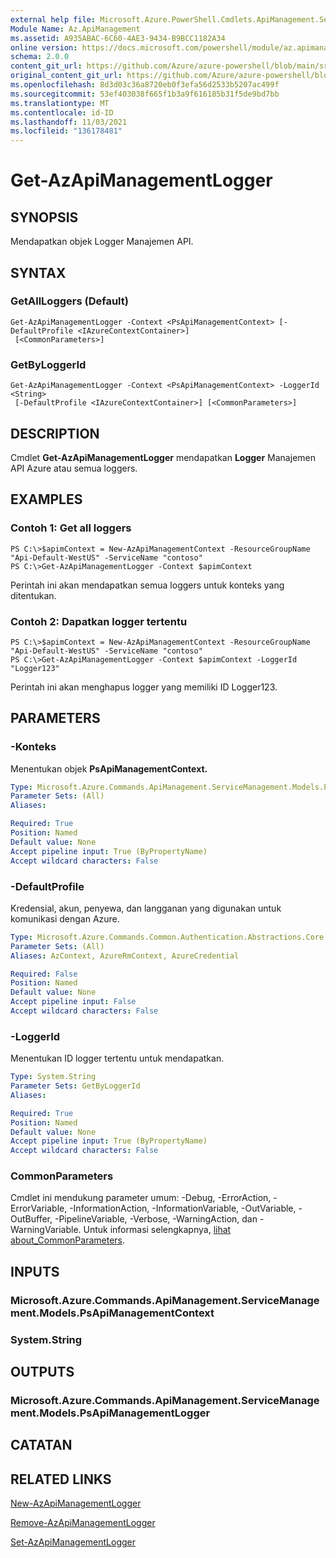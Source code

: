 ```yaml
---
external help file: Microsoft.Azure.PowerShell.Cmdlets.ApiManagement.ServiceManagement.dll-Help.xml
Module Name: Az.ApiManagement
ms.assetid: A935ABAC-6C60-4AE3-9434-B9BCC1182A34
online version: https://docs.microsoft.com/powershell/module/az.apimanagement/get-azapimanagementlogger
schema: 2.0.0
content_git_url: https://github.com/Azure/azure-powershell/blob/main/src/ApiManagement/ApiManagement/help/Get-AzApiManagementLogger.md
original_content_git_url: https://github.com/Azure/azure-powershell/blob/main/src/ApiManagement/ApiManagement/help/Get-AzApiManagementLogger.md
ms.openlocfilehash: 8d3d03c36a8720eb0f3efa56d2533b5207ac499f
ms.sourcegitcommit: 53ef403038f665f1b3a9f616185b31f5de9bd7bb
ms.translationtype: MT
ms.contentlocale: id-ID
ms.lasthandoff: 11/03/2021
ms.locfileid: "136178481"
---
```

# Get-AzApiManagementLogger

## SYNOPSIS
Mendapatkan objek Logger Manajemen API.

## SYNTAX

### GetAllLoggers (Default)
```
Get-AzApiManagementLogger -Context <PsApiManagementContext> [-DefaultProfile <IAzureContextContainer>]
 [<CommonParameters>]
```

### GetByLoggerId
```
Get-AzApiManagementLogger -Context <PsApiManagementContext> -LoggerId <String>
 [-DefaultProfile <IAzureContextContainer>] [<CommonParameters>]
```

## DESCRIPTION
Cmdlet **Get-AzApiManagementLogger** mendapatkan **Logger** Manajemen API Azure atau semua loggers.

## EXAMPLES

### Contoh 1: Get all loggers
```
PS C:\>$apimContext = New-AzApiManagementContext -ResourceGroupName "Api-Default-WestUS" -ServiceName "contoso"
PS C:\>Get-AzApiManagementLogger -Context $apimContext
```

Perintah ini akan mendapatkan semua loggers untuk konteks yang ditentukan.

### Contoh 2: Dapatkan logger tertentu
```
PS C:\>$apimContext = New-AzApiManagementContext -ResourceGroupName "Api-Default-WestUS" -ServiceName "contoso"
PS C:\>Get-AzApiManagementLogger -Context $apimContext -LoggerId "Logger123"
```

Perintah ini akan menghapus logger yang memiliki ID Logger123.

## PARAMETERS

### -Konteks
Menentukan objek **PsApiManagementContext.**

```yaml
Type: Microsoft.Azure.Commands.ApiManagement.ServiceManagement.Models.PsApiManagementContext
Parameter Sets: (All)
Aliases:

Required: True
Position: Named
Default value: None
Accept pipeline input: True (ByPropertyName)
Accept wildcard characters: False
```

### -DefaultProfile
Kredensial, akun, penyewa, dan langganan yang digunakan untuk komunikasi dengan Azure.

```yaml
Type: Microsoft.Azure.Commands.Common.Authentication.Abstractions.Core.IAzureContextContainer
Parameter Sets: (All)
Aliases: AzContext, AzureRmContext, AzureCredential

Required: False
Position: Named
Default value: None
Accept pipeline input: False
Accept wildcard characters: False
```

### -LoggerId
Menentukan ID logger tertentu untuk mendapatkan.

```yaml
Type: System.String
Parameter Sets: GetByLoggerId
Aliases:

Required: True
Position: Named
Default value: None
Accept pipeline input: True (ByPropertyName)
Accept wildcard characters: False
```

### CommonParameters
Cmdlet ini mendukung parameter umum: -Debug, -ErrorAction, -ErrorVariable, -InformationAction, -InformationVariable, -OutVariable, -OutBuffer, -PipelineVariable, -Verbose, -WarningAction, dan -WarningVariable. Untuk informasi selengkapnya, [lihat about_CommonParameters](http://go.microsoft.com/fwlink/?LinkID=113216).

## INPUTS

### Microsoft.Azure.Commands.ApiManagement.ServiceManagement.Models.PsApiManagementContext

### System.String

## OUTPUTS

### Microsoft.Azure.Commands.ApiManagement.ServiceManagement.Models.PsApiManagementLogger

## CATATAN

## RELATED LINKS

[New-AzApiManagementLogger](./New-AzApiManagementLogger.md)

[Remove-AzApiManagementLogger](./Remove-AzApiManagementLogger.md)

[Set-AzApiManagementLogger](./Set-AzApiManagementLogger.md)


